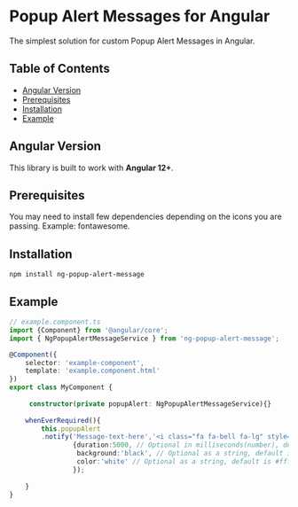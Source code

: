 # Popup Alert Messages for Angular

The simplest solution for custom Popup Alert Messages in Angular.

## Table of Contents


* [Angular Version](#angular-Version)
* [Prerequisites](#prerequisites)
* [Installation](#installation)
* [Example](#example)

## Angular Version

This library is built to work with **Angular 12+**.

## Prerequisites

You may need to install few dependencies depending on the icons you are passing.
Example: fontawesome.

## Installation

```
npm install ng-popup-alert-message
```

## Example

```TypeScript
// example.component.ts
import {Component} from '@angular/core';
import { NgPopupAlertMessageService } from 'ng-popup-alert-message';

@Component({
    selector: 'example-component',
    template: 'example.component.html'
})
export class MyComponent {
     
     constructor(private popupAlert: NgPopupAlertMessageService){}
    
    whenEverRequired(){
        this.popupAlert
        .notify('Message-text-here','<i class="fa fa-bell fa-lg" style="color:#ffffff;"></i>',
                {duration:5000, // Optional in milliseconds(number), default is 4000
                 background:'black', // Optional as a string, default is #262626
                 color:'white' // Optional as a string, default is #ffffff
                }); 
                                        
    }
}
```

